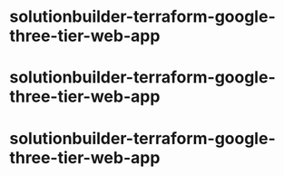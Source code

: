 # solutionbuilder-terraform-google-three-tier-web-app
# solutionbuilder-terraform-google-three-tier-web-app
# solutionbuilder-terraform-google-three-tier-web-app
